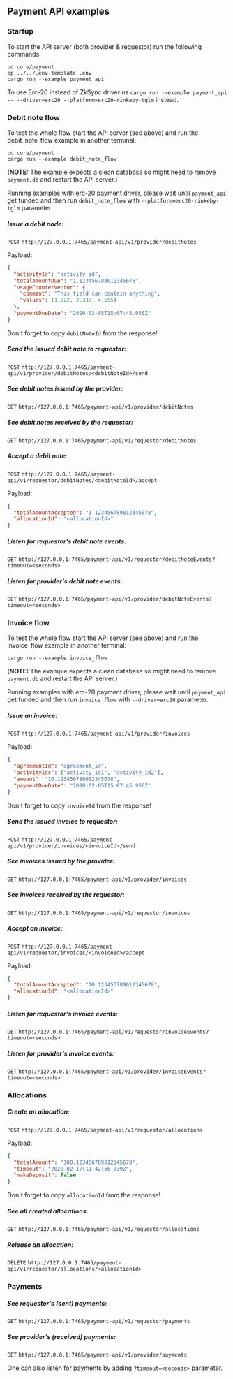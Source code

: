 ## Payment API examples

### Startup

To start the API server (both provider & requestor) run the following commands:
```shell script
cd core/payment
cp ../../.env-template .env
cargo run --example payment_api
```
To use Erc-20 instead of ZkSync driver us `cargo run --example payment_api -- --driver=erc20 --platform=erc20-rinkeby-tglm` instead.

### Debit note flow

To test the whole flow start the API server (see above) and run the debit_note_flow
example in another terminal:
```shell script
cd core/payment
cargo run --example debit_note_flow
```
(**NOTE:** The example expects a clean database so might need to remove `payment.db`
and restart the API server.)

Running examples with erc-20 payment driver, please wait until `payment_api` get funded and then run `debit_note_flow` with `--platform=erc20-rinkeby-tglm` parameter.

##### Issue a debit node:  
`POST` `http://127.0.0.1:7465/payment-api/v1/provider/debitNotes`

Payload:
```json
{
  "activityId": "activity_id",
  "totalAmountDue": "1.123456789012345678",
  "usageCounterVector": {
    "comment": "This field can contain anything",
    "values": [1.222, 2.333, 4.555]
  },
  "paymentDueDate": "2020-02-05T15:07:45.956Z"
}
```
Don't forget to copy `debitNoteId` from the response!

##### Send the issued debit note to requestor:  
`POST` `http://127.0.0.1:7465/payment-api/v1/provider/debitNotes/<debitNoteId>/send`

##### See debit notes issued by the provider:  
`GET` `http://127.0.0.1:7465/payment-api/v1/provider/debitNotes`

##### See debit notes received by the requestor:  
`GET` `http://127.0.0.1:7465/payment-api/v1/requestor/debitNotes`

##### Accept a debit note:
`POST` `http://127.0.0.1:7465/payment-api/v1/requestor/debitNotes/<debitNoteId>/accept`

Payload:
```json
{
  "totalAmountAccepted": "1.123456789012345678",
  "allocationId": "<allocationId>"
}
```

##### Listen for requestor's debit note events:
`GET` `http://127.0.0.1:7465/payment-api/v1/requestor/debitNoteEvents?timeout=<seconds>`

##### Listen for provider's debit note events:
`GET` `http://127.0.0.1:7465/payment-api/v1/provider/debitNoteEvents?timeout=<seconds>`

### Invoice flow

To test the whole flow start the API server (see above) and run the invoice_flow
example in another terminal:
```shell script
cargo run --example invoice_flow
```
(**NOTE:** The example expects a clean database so might need to remove `payment.db`
and restart the API server.)

Running examples with erc-20 payment driver, please wait until `payment_api` get funded and then run `invoice_flow` with `--driver=erc20` parameter.

##### Issue an invoice:  
`POST` `http://127.0.0.1:7465/payment-api/v1/provider/invoices`

Payload:
```json
{
  "agreementId": "agreement_id",
  "activityIds": ["activity_id1", "activity_id2"],
  "amount": "10.123456789012345678",
  "paymentDueDate": "2020-02-05T15:07:45.956Z"
}
```
Don't forget to copy `invoiceId` from the response!

##### Send the issued invoice to requestor:  
`POST` `http://127.0.0.1:7465/payment-api/v1/provider/invoices/<invoiceId>/send`

##### See invoices issued by the provider:  
`GET` `http://127.0.0.1:7465/payment-api/v1/provider/invoices`

##### See invoices received by the requestor:  
`GET` `http://127.0.0.1:7465/payment-api/v1/requestor/invoices`

##### Accept an invoice:
`POST` `http://127.0.0.1:7465/payment-api/v1/requestor/invoices/<invoiceId>/accept`

Payload:
```json
{
  "totalAmountAccepted": "10.123456789012345678",
  "allocationId": "<allocationId>"
}
```

##### Listen for requestor's invoice events:
`GET` `http://127.0.0.1:7465/payment-api/v1/requestor/invoiceEvents?timeout=<seconds>`

##### Listen for provider's invoice events:
`GET` `http://127.0.0.1:7465/payment-api/v1/provider/invoiceEvents?timeout=<seconds>`

### Allocations

##### Create an allocation:  
`POST` `http://127.0.0.1:7465/payment-api/v1/requestor/allocations`

Payload:
```json
{
  "totalAmount": "100.123456789012345678",
  "timeout": "2020-02-17T11:42:56.739Z",
  "makeDeposit": false
}
```
Don't forget to copy `allocationId` from the response!

##### See all created allocations:
`GET` `http://127.0.0.1:7465/payment-api/v1/requestor/allocations`

##### Release an allocation:
`DELETE` `http://127.0.0.1:7465/payment-api/v1/requestor/allocations/<allocationId>`

### Payments

##### See requestor's (sent) payments:
`GET` `http://127.0.0.1:7465/payment-api/v1/requestor/payments`

##### See provider's (received) payments:
`GET` `http://127.0.0.1:7465/payment-api/v1/provider/payments`

One can also listen for payments by adding `?timeout=<seconds>` parameter.
